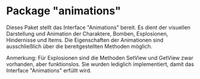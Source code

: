 # Package "animations"
Dieses Paket stellt das Interface "Animations" bereit. 
Es dient der visuellen Darstellung und Animation der Charaktere, Bomben,
Explosionen, Hindernisse und Items. Die Eigenschaften der Animationen sind ausschließlich
über die bereitgestellten Methoden möglich. 

Anmerkung: Für Explosionen sind die Methoden 
SetView und GetView zwar vorhanden, aber funktionslos. Sie wurden
lediglich implementiert, damit das Interface "Animations" erfüllt wird.